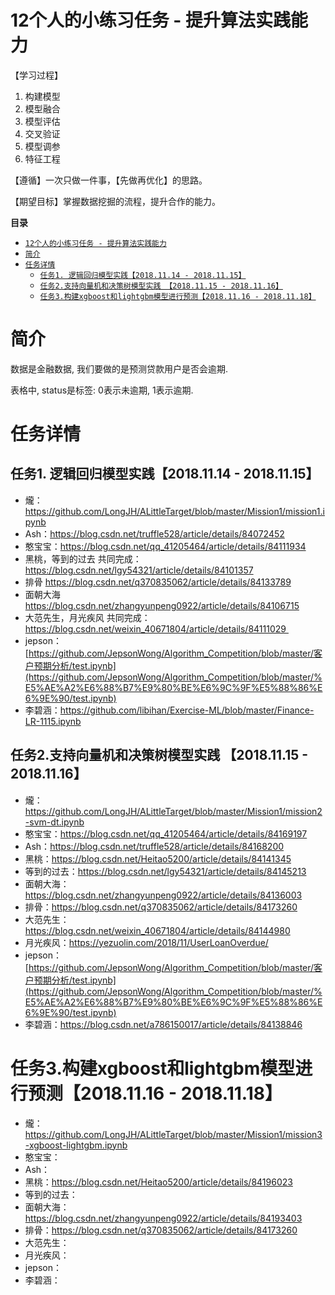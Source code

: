 



<a id="xmb"/>

# 12个人的小练习任务 - 提升算法实践能力

【学习过程】
1. 构建模型
2. 模型融合
3. 模型评估
4. 交叉验证
5. 模型调参
6. 特征工程

【遵循】一次只做一件事，【先做再优化】的思路。

【期望目标】掌握数据挖掘的流程，提升合作的能力。

**目录**

- <a href="#xmb">`12个人的小练习任务 - 提升算法实践能力`</a>
- <a href="#jj">`简介`</a>
- <a href="#rwxq">`任务详情`</a>
    - <a href="#rwxq-rw1">`任务1. 逻辑回归模型实践【2018.11.14 - 2018.11.15】`</a>
    - <a href="#rwxq-rw2">`任务2.支持向量机和决策树模型实践 【2018.11.15 - 2018.11.16】`</a>
    - <a href="#rwxq-rw3">`任务3.构建xgboost和lightgbm模型进行预测【2018.11.16 - 2018.11.18】`</a>

<a id="jj"/>

# 简介 
数据是金融数据, 我们要做的是预测贷款用户是否会逾期.

表格中, status是标签: 0表示未逾期, 1表示逾期.


<a id="rwxq"/>

# 任务详情

<a id="rwxq-rw1"/>

## 任务1. 逻辑回归模型实践【2018.11.14 - 2018.11.15】
- 爖：https://github.com/LongJH/ALittleTarget/blob/master/Mission1/mission1.ipynb
- Ash：https://blog.csdn.net/truffle528/article/details/84072452
- 憨宝宝：https://blog.csdn.net/qq_41205464/article/details/84111934
- 黑桃，等到的过去 共同完成：https://blog.csdn.net/lgy54321/article/details/84101357
- 排骨 https://blog.csdn.net/q370835062/article/details/84133789
- 面朝大海 https://blog.csdn.net/zhangyunpeng0922/article/details/84106715
- 大范先生，月光疾风 共同完成：https://blog.csdn.net/weixin_40671804/article/details/84111029 
- jepson：[https://github.com/JepsonWong/Algorithm_Competition/blob/master/客户预期分析/test.ipynb](https://github.com/JepsonWong/Algorithm_Competition/blob/master/%E5%AE%A2%E6%88%B7%E9%80%BE%E6%9C%9F%E5%88%86%E6%9E%90/test.ipynb)
- 李碧涵：https://github.com/libihan/Exercise-ML/blob/master/Finance-LR-1115.ipynb
 
<a id="rwxq-rw2"/>

## 任务2.支持向量机和决策树模型实践 【2018.11.15 - 2018.11.16】
- 爖：https://github.com/LongJH/ALittleTarget/blob/master/Mission1/mission2-svm-dt.ipynb
- 憨宝宝：https://blog.csdn.net/qq_41205464/article/details/84169197
- Ash：https://blog.csdn.net/truffle528/article/details/84168200
- 黑桃：https://blog.csdn.net/Heitao5200/article/details/84141345
- 等到的过去：https://blog.csdn.net/lgy54321/article/details/84145213
- 面朝大海：https://blog.csdn.net/zhangyunpeng0922/article/details/84136003
- 排骨：https://blog.csdn.net/q370835062/article/details/84173260
- 大范先生：https://blog.csdn.net/weixin_40671804/article/details/84144980
- 月光疾风：https://yezuolin.com/2018/11/UserLoanOverdue/
- jepson：[https://github.com/JepsonWong/Algorithm_Competition/blob/master/客户预期分析/test.ipynb](https://github.com/JepsonWong/Algorithm_Competition/blob/master/%E5%AE%A2%E6%88%B7%E9%80%BE%E6%9C%9F%E5%88%86%E6%9E%90/test.ipynb)
- 李碧涵：https://blog.csdn.net/a786150017/article/details/84138846

<a id="rwxq-rw3"/>

# 任务3.构建xgboost和lightgbm模型进行预测【2018.11.16 - 2018.11.18】
- 爖：https://github.com/LongJH/ALittleTarget/blob/master/Mission1/mission3-xgboost-lightgbm.ipynb
- 憨宝宝：
- Ash：
- 黑桃：https://blog.csdn.net/Heitao5200/article/details/84196023
- 等到的过去：
- 面朝大海：https://blog.csdn.net/zhangyunpeng0922/article/details/84193403
- 排骨：https://blog.csdn.net/q370835062/article/details/84173260
- 大范先生：
- 月光疾风：
- jepson：
- 李碧涵：

